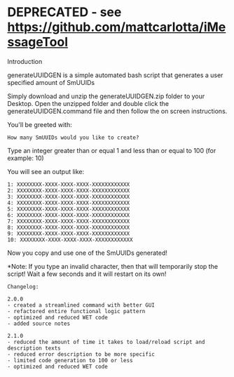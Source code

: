 # DEPRECATED - see https://github.com/mattcarlotta/iMessageTool

Introduction

generateUUIDGEN is a simple automated bash script that generates a user specified amount of SmUUIDs

Simply download and unzip the generateUUIDGEN.zip folder to your Desktop. Open the unzipped folder and double click the generateUUIDGEN.command file and then follow the on screen instructions.

You'll be greeted with:
```
How many SmUUIDs would you like to create? 
```
Type an integer greater than or equal 1 and less than or equal to 100 (for example: 10)

You will see an output like:
```
1: XXXXXXXX-XXXX-XXXX-XXXX-XXXXXXXXXXXX
2: XXXXXXXX-XXXX-XXXX-XXXX-XXXXXXXXXXXX
3: XXXXXXXX-XXXX-XXXX-XXXX-XXXXXXXXXXXX
4: XXXXXXXX-XXXX-XXXX-XXXX-XXXXXXXXXXXX
5: XXXXXXXX-XXXX-XXXX-XXXX-XXXXXXXXXXXX
6: XXXXXXXX-XXXX-XXXX-XXXX-XXXXXXXXXXXX
7: XXXXXXXX-XXXX-XXXX-XXXX-XXXXXXXXXXXX
8: XXXXXXXX-XXXX-XXXX-XXXX-XXXXXXXXXXXX
9: XXXXXXXX-XXXX-XXXX-XXXX-XXXXXXXXXXXX
10: XXXXXXXX-XXXX-XXXX-XXXX-XXXXXXXXXXXX
```
Now you copy and use one of the SmUUIDs generated!

*Note: If you type an invalid character, then that will temporarily stop the script! Wait a few seconds and it will restart on its own!

```
Changelog:

2.0.0
- created a streamlined command with better GUI
- refactored entire functional logic pattern
- optimized and reduced WET code
- added source notes 

2.1.0
- reduced the amount of time it takes to load/reload script and description texts
- reduced error description to be more specific
- limited code generation to 100 or less
- optimized and reduced WET code

```
